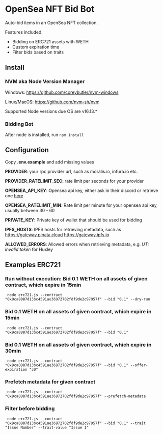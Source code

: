 # OpenSea NFT Bid Bot
Auto-bid items in an OpenSea NFT collection.

Features included:
- Bidding on ERC721 assets with WETH
- Custom expiration time 
- Filter bids based on traits

## Install
### NVM aka Node Version Manager
Windows: https://github.com/coreybutler/nvm-windows

Linux/MacOS: https://github.com/nvm-sh/nvm

Supported Node versions due OS are v16.13.*
### Bidding Bot
After node is installed, run `npm install`
## Configuration
Copy **.env.example** and add missing values

**PROVIDER**: your rpc provider url, such as moralis.io, infura.io etc.

**PROVIDER_RATELIMIT_SEC**: rate limit per seconds for your provider

**OPENSEA_API_KEY**: Opensea api key, either ask in their discord or retrieve one [here](https://docs.opensea.io/reference/request-an-api-key)

**OPENSEA_RATELIMIT_MIN**: Rate limit per minute for your opensea api key, usually between 30 - 60

**PRIVATE_KEY**: Private key of wallet that should be used for bidding

**IPFS_HOSTS**: IPFS hosts for retrieving metadata, such as https://gateway.pinata.cloud https://gateway.ipfs.io

**ALLOWED_ERRORS**: Allowed errors when retrieving metadata, e.g. *UT: invalid token* for Huxley
## Examples ERC721
### Run without execution: Bid 0.1 WETH on all assets of given contract, which expire in 15min
```shell
 node erc721.js --contract "0x9ca8887d13bc4591ae36972702fdf9de2c97957f" --bid "0.1" --dry-run
```
### Bid 0.1 WETH on all assets of given contract, which expire in 15min
```shell
 node erc721.js --contract "0x9ca8887d13bc4591ae36972702fdf9de2c97957f" --bid "0.1"
```
### Bid 0.1 WETH on all assets of given contract, which expire in 30min
```shell
 node erc721.js --contract "0x9ca8887d13bc4591ae36972702fdf9de2c97957f" --bid "0.1" --offer-expiration "30"
```
### Prefetch metadata for given contract
```shell
 node erc721.js --contract "0x9ca8887d13bc4591ae36972702fdf9de2c97957f" --prefetch-metadata
```
### Filter before bidding
```shell
 node erc721.js --contract "0x9ca8887d13bc4591ae36972702fdf9de2c97957f" --bid "0.1" --trait "Issue Number" --trait-value "Issue 1"
```

